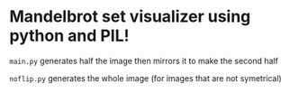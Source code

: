# Mandelbrot set visualizer using python and PIL!

`main.py` generates half the image then mirrors it to make the second half

`noflip.py` generates the whole image (for images that are not symetrical)


